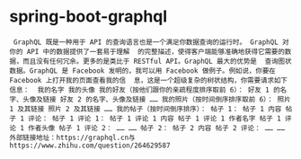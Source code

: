 # spring-boot-graphql
     GraphQL 既是一种用于 API 的查询语言也是一个满足你数据查询的运行时。 GraphQL 对你的 API 中的数据提供了一套易于理解  的完整描述，使得客户端能够准确地获得它需要的数据，而且没有任何冗余。更多的是类比于 RESTful API。GraphQL 最大的优势是  查询图状数据。GraphQL 是 Facebook 发明的，我可以用 Facebook 做例子。例如说，你要在 Facebook 上打开我的页面查看我的信  息，这是一个超级复杂的树状结构，你需要请求如下信息：  我的名字 我的头像 我的好友（按他们跟你的亲疏程度排序取前 6）： 好友 1 的名字、头像及链接 好友 2 的名字、头像及链接 …… 我的照片（按时间倒序排序取前 6）： 照片 1 及其链接 照片 2 及其链接 …… 我的帖子（按时间倒序排序）： 帖子 1： 帖子 1 内容 帖子 1 评论： 帖子 1 评论 1： 帖子 1 评论 1 内容 帖子 1 评论 1 作者名字 帖子 1 评论 1 作者头像 帖子 1 评论 2： …… …… 帖子 2： 帖子 2 内容 帖子 2 评论： …… …… 外部链接地址：https://graphql.cn与https://www.zhihu.com/question/264629587

